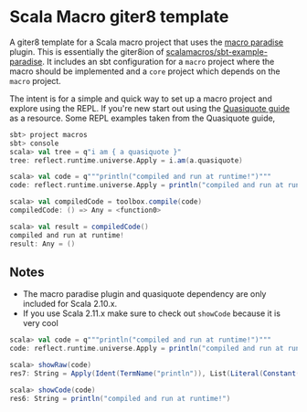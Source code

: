# Scala Macro giter8 template

A giter8 template for a Scala macro project that uses the [macro paradise](http://docs.scala-lang.org/overviews/macros/paradise.html) plugin. This is essentially the giter8ion of [scalamacros/sbt-example-paradise](https://github.com/scalamacros/sbt-example-paradise). It includes an sbt configuration for a `macro` project where the macro should be implemented and a `core` project which depends on the `macro` project.

The intent is for a simple and quick way to set up a macro project and explore using the REPL. If you're new start out using the [Quasiquote guide](http://den.sh/quasiquotes.html) as a resource. Some REPL examples taken from the Quasiquote guide,

```scala
sbt> project macros
sbt> console
scala> val tree = q"i am { a quasiquote }"
tree: reflect.runtime.universe.Apply = i.am(a.quasiquote)

scala> val code = q"""println("compiled and run at runtime!")"""
code: reflect.runtime.universe.Apply = println("compiled and run at runtime!")

scala> val compiledCode = toolbox.compile(code)
compiledCode: () => Any = <function0>

scala> val result = compiledCode()
compiled and run at runtime!
result: Any = ()
```

## Notes

* The macro paradise plugin and quasiquote dependency are only included for Scala 2.10.x.
* If you use Scala 2.11.x make sure to check out `showCode` because it is very cool

```scala
scala> val code = q"""println("compiled and run at runtime!")"""
code: reflect.runtime.universe.Apply = println("compiled and run at runtime!")

scala> showRaw(code)
res7: String = Apply(Ident(TermName("println")), List(Literal(Constant("compiled and run at runtime!"))))

scala> showCode(code)
res6: String = println("compiled and run at runtime!")
```